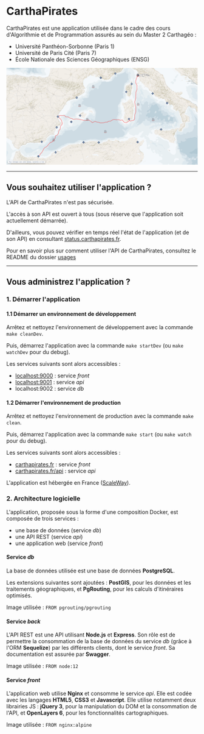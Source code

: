 # CarthaPirates

CarthaPirates est une application utilisée dans le cadre des cours d'Algorithmie et de Programmation assurés au sein du Master 2 Carthagéo :

* Université Panthéon-Sorbonne (Paris 1)
* Université de Paris Cité (Paris 7)
* École Nationale des Sciences Géographiques (ENSG)

![](carte_interactive.png "Carte interactive")

---

## Vous souhaitez utiliser l'application ?

L'API de CarthaPirates n'est pas sécurisée.

L'accès à son API est ouvert à tous (sous réserve que l'application soit actuellement démarrée).

D'ailleurs, vous pouvez vérifier en temps réel l'état de l'application (et de son API) en consultant [status.carthapirates.fr](https://status.carthapirates.fr).

Pour en savoir plus sur comment utiliser l'API de CarthaPirates, consultez le README du dossier [usages](./usages)  

---

## Vous administrez l'application ?

### 1. Démarrer l'application

#### 1.1 Démarrer un environnement de développement

Arrêtez et nettoyez l'environnement de développement avec la commande `make cleanDev`.

Puis, démarrez l'application avec la commande `make startDev` (ou `make watchDev` pour du debug).

Les services suivants sont alors accessibles :

* [localhost:9000](http://localhost:9000/) : service *front*
* [localhost:9001](http://localhost:9001/documentation/) : service *api*
* localhost:9002 : service *db*

#### 1.2 Démarrer l'environnement de production

Arrêtez et nettoyez l'environnement de production avec la commande `make clean`.

Puis, démarrez l'application avec la commande `make start` (ou `make watch` pour du debug).

Les services suivants sont alors accessibles :

* [carthapirates.fr](https://carthapirates.fr/) : service *front*
* [carthapirates.fr/api](https://carthapirates.fr/api/documentation) : service *api*

L'application est hébergée en France ([ScaleWay](https://www.scaleway.com/fr/)).

### 2. Architecture logicielle

L'application, proposée sous la forme d'une composition Docker, est composée de trois services :

 * une base de données (service *db*)
 * une API REST (service *api*)
 * une application web (service *front*)

#### Service *db*

La base de données utilisée est une base de données **PostgreSQL**.

Les extensions suivantes sont ajoutées : **PostGIS**, pour les données et les traitements géographiques, et **PgRouting**, pour les calculs d'itinéraires optimisés.

Image utilisée : `FROM pgrouting/pgrouting`

#### Service *back*

L'API REST est une API utilisant **Node.js** et **Express**. Son rôle est de permettre la consommation de la base de données du service *db* (grâce à l'ORM **Sequelize**) par les différents clients, dont le service *front*. Sa documentation est assurée par **Swagger**.

Image utilisée : `FROM node:12`

#### Service *front*

L'application web utilise **Nginx** et consomme le service *api*. Elle est codée avec les langages **HTML5**, **CSS3** et **Javascript**. Elle utilise notamment deux librairies JS : **jQuery 3**, pour la manipulation du DOM et la consommation de l'API, et **OpenLayers 6**, pour les fonctionnalités cartographiques.

Image utilisée : `FROM nginx:alpine`